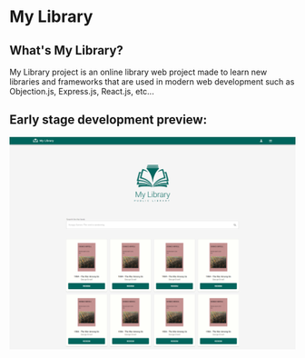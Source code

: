 # My Library

## What's My Library?
My Library project is an online library web project made to learn new libraries and frameworks that are used in modern web development such as Objection.js, Express.js, React.js, etc...

## Early stage development preview:
![Website Preview](/library-preview.png)
